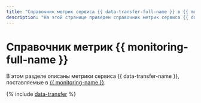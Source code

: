 ```yaml
---
title: "Справочник метрик сервиса {{ data-transfer-full-name }} в {{ monitoring-full-name }}"
description: "На этой странице приведен справочник метрик сервиса {{ data-transfer-name }}, поставляемых в {{ monitoring-full-name }}."
---
```


# Справочник метрик {{ monitoring-full-name }}

В этом разделе описаны метрики сервиса {{ data-transfer-name }}, поставляемые в [{{ monitoring-name }}](../monitoring/).

{% include [data-transfer](../_includes/monitoring/metrics-ref/data-transfer.md) %}